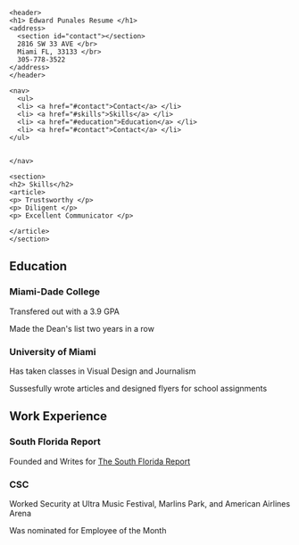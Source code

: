<!DOCTYPE html>
<html>
  <head>
    <meta charset="UTF-8" />
    <title>Edward Punales Resume</title>
  </head>
  <body>

    <header>
    <h1> Edward Punales Resume </h1>
    <address>
      <section id="contact"></section>
      2816 SW 33 AVE </br>
      Miami FL, 33133 </br>
      305-778-3522
    </address>
    </header>

    <nav>
      <ul>
      <li> <a href="#contact">Contact</a> </li>
      <li> <a href="#skills">Skills</a> </li>
      <li> <a href="#education">Education</a> </li>
      <li> <a href="#contact">Contact</a> </li>
    </ul>


    </nav>

    <section>
    <h2> Skills</h2>
    <article>
    <p> Trustsworthy </p>
    <p> Diligent </p>
    <p> Excellent Communicator </p>

    </article>
    </section>

  <h2> Education </h2>
    <article>
    <h3> Miami-Dade College</h3>
    <p> Transfered out with a 3.9 GPA </p>
    <p> Made the Dean's list two years in a row </p>
    <h3> University of Miami </h3>
    <p> Has taken classes in Visual Design and Journalism </p>
    <p> Sussesfully wrote articles and designed flyers for school assignments</p>            </article>

  <h2>Work Experience</h2>
    <article>
    <h3> South Florida Report</h3>
    <p> Founded and Writes for <a href= "http://www.southfloridareport.com/">The South Florida Report</a></p>
    <h3>CSC</h3>
    <p> Worked Security at Ultra Music Festival, Marlins Park, and American Airlines Arena </p>
    <p> Was nominated for Employee of the Month </p>
    </article>
    </body>
</html>
